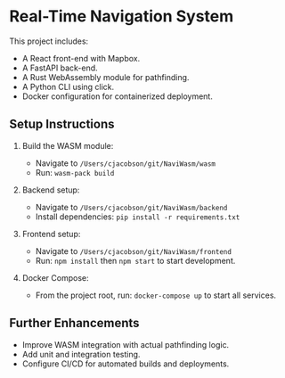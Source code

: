 # Real-Time Navigation System

This project includes:
- A React front-end with Mapbox.
- A FastAPI back-end.
- A Rust WebAssembly module for pathfinding.
- A Python CLI using click.
- Docker configuration for containerized deployment.

## Setup Instructions

1. Build the WASM module:
   - Navigate to `/Users/cjacobson/git/NaviWasm/wasm`
   - Run: `wasm-pack build`

2. Backend setup:
   - Navigate to `/Users/cjacobson/git/NaviWasm/backend`
   - Install dependencies: `pip install -r requirements.txt`

3. Frontend setup:
   - Navigate to `/Users/cjacobson/git/NaviWasm/frontend`
   - Run: `npm install` then `npm start` to start development.

4. Docker Compose:
   - From the project root, run: `docker-compose up` to start all services.

## Further Enhancements
- Improve WASM integration with actual pathfinding logic.
- Add unit and integration testing.
- Configure CI/CD for automated builds and deployments.
